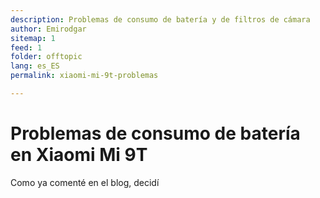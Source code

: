 ```yaml
---
description: Problemas de consumo de batería y de filtros de cámara
author: Emirodgar
sitemap: 1
feed: 1
folder: offtopic
lang: es_ES
permalink: xiaomi-mi-9t-problemas

---
```


# Problemas de consumo de batería en Xiaomi Mi 9T

Como ya comenté en el blog, decidí
<!--stackedit_data:
eyJoaXN0b3J5IjpbLTEwOTI0NzI5NDZdfQ==
-->